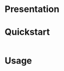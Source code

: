 

Presentation
================================


Quickstart
================================

```py


```


Usage
======
